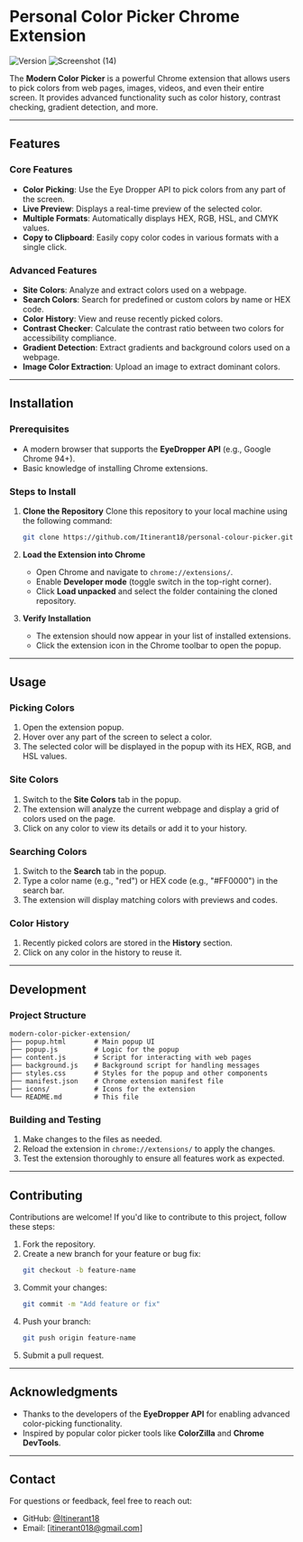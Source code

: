 # Personal  Color Picker Chrome Extension
 ![Version](https://img.shields.io/badge/version-1.0.0-green.svg)
![Screenshot (14)](https://github.com/user-attachments/assets/7530662a-d25b-4d47-ac81-289854a5e18b)

The **Modern Color Picker** is a powerful Chrome extension that allows users to pick colors from web pages, images, videos, and even their entire screen. It provides advanced functionality such as color history, contrast checking, gradient detection, and more.

---

## Features

### Core Features
- **Color Picking**: Use the Eye Dropper API to pick colors from any part of the screen.
- **Live Preview**: Displays a real-time preview of the selected color.
- **Multiple Formats**: Automatically displays HEX, RGB, HSL, and CMYK values.
- **Copy to Clipboard**: Easily copy color codes in various formats with a single click.


### Advanced Features
- **Site Colors**: Analyze and extract colors used on a webpage.
- **Search Colors**: Search for predefined or custom colors by name or HEX code.
- **Color History**: View and reuse recently picked colors.
- **Contrast Checker**: Calculate the contrast ratio between two colors for accessibility compliance.
- **Gradient Detection**: Extract gradients and background colors used on a webpage.
- **Image Color Extraction**: Upload an image to extract dominant colors.

---

## Installation

### Prerequisites
- A modern browser that supports the **EyeDropper API** (e.g., Google Chrome 94+).
- Basic knowledge of installing Chrome extensions.

### Steps to Install
1. **Clone the Repository**
   Clone this repository to your local machine using the following command:
   ```bash
   git clone https://github.com/Itinerant18/personal-colour-picker.git
   ```

2. **Load the Extension into Chrome**
   - Open Chrome and navigate to `chrome://extensions/`.
   - Enable **Developer mode** (toggle switch in the top-right corner).
   - Click **Load unpacked** and select the folder containing the cloned repository.

3. **Verify Installation**
   - The extension should now appear in your list of installed extensions.
   - Click the extension icon in the Chrome toolbar to open the popup.

---

## Usage

### Picking Colors
1. Open the extension popup.
2. Hover over any part of the screen to select a color.
3. The selected color will be displayed in the popup with its HEX, RGB, and HSL values.

### Site Colors
1. Switch to the **Site Colors** tab in the popup.
2. The extension will analyze the current webpage and display a grid of colors used on the page.
3. Click on any color to view its details or add it to your history.

### Searching Colors
1. Switch to the **Search** tab in the popup.
2. Type a color name (e.g., "red") or HEX code (e.g., "#FF0000") in the search bar.
3. The extension will display matching colors with previews and codes.

### Color History
1. Recently picked colors are stored in the **History** section.
2. Click on any color in the history to reuse it.

---

## Development

### Project Structure
```
modern-color-picker-extension/
├── popup.html       # Main popup UI
├── popup.js         # Logic for the popup
├── content.js       # Script for interacting with web pages
├── background.js    # Background script for handling messages
├── styles.css       # Styles for the popup and other components
├── manifest.json    # Chrome extension manifest file
├── icons/           # Icons for the extension
└── README.md        # This file
```

### Building and Testing
1. Make changes to the files as needed.
2. Reload the extension in `chrome://extensions/` to apply the changes.
3. Test the extension thoroughly to ensure all features work as expected.

---

## Contributing

Contributions are welcome! If you'd like to contribute to this project, follow these steps:
1. Fork the repository.
2. Create a new branch for your feature or bug fix:
   ```bash
   git checkout -b feature-name
   ```
3. Commit your changes:
   ```bash
   git commit -m "Add feature or fix"
   ```
4. Push your branch:
   ```bash
   git push origin feature-name
   ```
5. Submit a pull request.

---



## Acknowledgments

- Thanks to the developers of the **EyeDropper API** for enabling advanced color-picking functionality.
- Inspired by popular color picker tools like **ColorZilla** and **Chrome DevTools**.

---

## Contact

For questions or feedback, feel free to reach out:
- GitHub: [@Itinerant18](https://github.com/Itinerant18)
- Email: [itinerant018@gmail.com]
